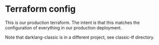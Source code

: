 # Terraform config

This is our production terraform. The intent is that this matches the configuration
of everything in our production deployment.

Note that darklang-classic is in a different project, see classic-tf directory.